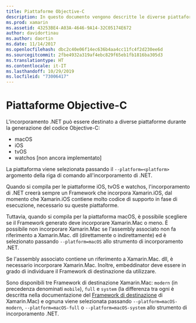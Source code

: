 ```yaml
---
title: Piattaforme Objective-C
description: In questo documento vengono descritte le diverse piattaforme che possono essere destinate all'incorporamento di .NET quando si utilizza il codice Objective-C. Vengono illustrati macOS, iOS, tvOS e watchos.
ms.prod: xamarin
ms.assetid: 43253BE4-A03A-4646-9A14-32C05174E672
author: davidortinau
ms.author: daortin
ms.date: 11/14/2017
ms.openlocfilehash: dbc2c40e06f14ec636b4aa4cc11fc4f2d230ee6d
ms.sourcegitcommit: 2fbe4932a319af4ebc829f65eb1fb1816ba305d3
ms.translationtype: HT
ms.contentlocale: it-IT
ms.lasthandoff: 10/29/2019
ms.locfileid: "73006417"
---
```

# <a name="objective-c-platforms"></a>Piattaforme Objective-C

L'incorporamento .NET può essere destinato a diverse piattaforme durante la generazione del codice Objective-C:

* macOS
* iOS
* tvOS
* watchos [non ancora implementato]

La piattaforma viene selezionata passando il `--platform=<platform>` argomento della riga di comando all'incorporamento di .NET.

Quando si compila per le piattaforme iOS, tvOS e watchos, l'incorporamento di .NET creerà sempre un Framework che incorpora Xamarin.iOS, dal momento che Xamarin.iOS contiene molto codice di supporto in fase di esecuzione, necessario su queste piattaforme.

Tuttavia, quando si compila per la piattaforma macOS, è possibile scegliere se il Framework generato deve incorporare Xamarin.Mac o meno. È possibile non incorporare Xamarin.Mac se l'assembly associato non fa riferimento a Xamarin.Mac. dll (direttamente o indirettamente) ed è selezionato passando `--platform=macOS` allo strumento di incorporamento .NET.

Se l'assembly associato contiene un riferimento a Xamarin.Mac. dll, è necessario incorporare Xamarin.Mac. Inoltre, embeddinator deve essere in grado di individuare il Framework di destinazione da utilizzare.

Sono disponibili tre Framework di destinazione Xamarin.Mac: `modern` (in precedenza denominati `mobile`), `full` e `system` (la differenza tra ogni è descritta nella documentazione del [Framework di destinazione][1] di Xamarin.Mac) e ognuna viene selezionata passando `--platform=macOS-modern`, `--platform=macOS-full` o `--platform=macOS-system` allo strumento di incorporamento .NET.

[1]: ~/mac/platform/target-framework.md
